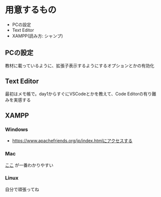 # 用意するもの
- PCの設定
- Text Editor
- XAMPP(読み方: シャンプ)

## PCの設定
教材に載っているように、拡張子表示するようにするオプションとかの有効化

## Text Editor
最初はメモ帳で。day1からすぐにVSCodeとかを教えて、Code Editorの有り難みを実感する

## XAMPP
### Windows
- https://www.apachefriends.org/jp/index.htmlにアクセスする

### Mac

[ここ](https://blanche-toile.com/web/mac-xampp) が一番わかりやすい

### Linux
自分で頑張ってね